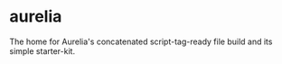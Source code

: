 # aurelia
The home for Aurelia's concatenated script-tag-ready file build and its simple starter-kit.

